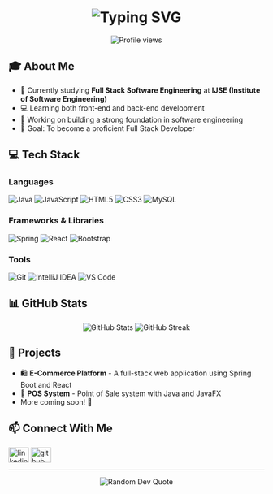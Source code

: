 <h1 align="center">
  <img src="https://readme-typing-svg.herokuapp.com?font=Fira+Code&weight=500&size=28&duration=4000&pause=1000&color=2F81F7&center=true&vCenter=true&width=435&lines=Hi+%F0%9F%91%8B+I'm+Mahesh;Full+Stack+Developer;Software+Engineering+Student" alt="Typing SVG" />
</h1>

<p align="center">
  <img src="https://komarev.com/ghpvc/?username=HansakaV&label=Profile%20views&color=0e75b6&style=flat" alt="Profile views"/>
</p>

## 🎓 About Me
- 🌱 Currently studying **Full Stack Software Engineering** at **IJSE (Institute of Software Engineering)**
- 💻 Learning both front-end and back-end development
- 🚀 Working on building a strong foundation in software engineering
- 🎯 Goal: To become a proficient Full Stack Developer

## 💻 Tech Stack

### Languages
![Java](https://img.shields.io/badge/Java-%23ED8B00.svg?style=for-the-badge&logo=java&logoColor=white)
![JavaScript](https://img.shields.io/badge/JavaScript-%23323330.svg?style=for-the-badge&logo=javascript&logoColor=%23F7DF1E)
![HTML5](https://img.shields.io/badge/HTML5-%23E34F26.svg?style=for-the-badge&logo=html5&logoColor=white)
![CSS3](https://img.shields.io/badge/CSS3-%231572B6.svg?style=for-the-badge&logo=css3&logoColor=white)
![MySQL](https://img.shields.io/badge/MySQL-%2300f.svg?style=for-the-badge&logo=mysql&logoColor=white)

### Frameworks & Libraries
![Spring](https://img.shields.io/badge/Spring-%236DB33F.svg?style=for-the-badge&logo=spring&logoColor=white)
![React](https://img.shields.io/badge/React-%2320232a.svg?style=for-the-badge&logo=react&logoColor=%2361DAFB)
![Bootstrap](https://img.shields.io/badge/Bootstrap-%23563D7C.svg?style=for-the-badge&logo=bootstrap&logoColor=white)

### Tools
![Git](https://img.shields.io/badge/Git-%23F05033.svg?style=for-the-badge&logo=git&logoColor=white)
![IntelliJ IDEA](https://img.shields.io/badge/IntelliJ%20IDEA-%23000000.svg?style=for-the-badge&logo=intellij-idea&logoColor=white)
![VS Code](https://img.shields.io/badge/VS%20Code-%23007ACC.svg?style=for-the-badge&logo=visual-studio-code&logoColor=white)

## 📊 GitHub Stats

<div align="center">
  <img src="https://github-readme-stats.vercel.app/api?username=HansakaV&show_icons=true&theme=tokyonight" alt="GitHub Stats" />
  <img src="https://github-readme-streak-stats.herokuapp.com/?user=HansakaV&theme=tokyonight" alt="GitHub Streak" />
</div>

## 🌟 Projects
- 🛍️ **E-Commerce Platform** - A full-stack web application using Spring Boot and React
- 📱 **POS System** - Point of Sale system with Java and JavaFX
- More coming soon! 🚀

## 📫 Connect With Me
<p align="left">
<a href="https://www.linkedin.com/in/mahesh-hansaka-1069a3310/" target="blank"><img align="center" src="https://raw.githubusercontent.com/rahuldkjain/github-profile-readme-generator/master/src/images/icons/Social/linked-in-alt.svg" alt="linkedin" height="30" width="40" /></a>
<a href="https://github.com/HansakaV" target="blank"><img align="center" src="https://raw.githubusercontent.com/rahuldkjain/github-profile-readme-generator/master/src/images/icons/Social/github.svg" alt="github" height="30" width="40" /></a>
</p>

---
<p align="center">
  <img src="https://quotes-github-readme.vercel.app/api?type=horizontal&theme=tokyonight" alt="Random Dev Quote"/>
</p>
